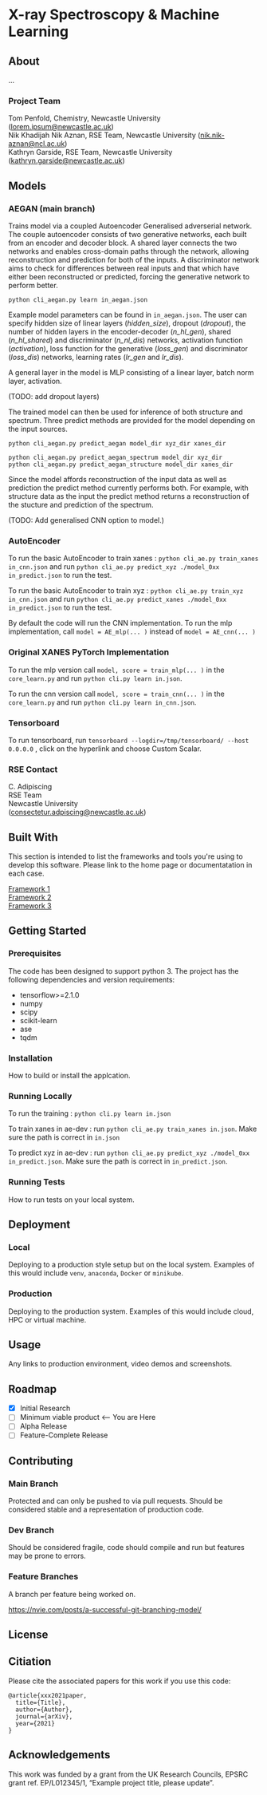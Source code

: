 # X-ray Spectroscopy & Machine Learning

## About

...

### Project Team
Tom Penfold, Chemistry, Newcastle University  ([lorem.ipsum@newcastle.ac.uk](mailto:lorem.ipsum@newcastle.ac.uk))  
Nik Khadijah Nik Aznan, RSE Team, Newcastle University  ([nik.nik-aznan@ncl.ac.uk](mailto:nik.nik-aznan@ncl.ac.uk))  
Kathryn Garside, RSE Team, Newcastle University ([kathryn.garside@newcastle.ac.uk](mailto:kathryn.garside@newcastle.ac.uk))

## Models

### AEGAN (main branch)
Trains model via a coupled Autoencoder Generalised adverserial network. The couple autoencoder consists of two generative networks, each built from an encoder and decoder block. A shared layer connects the two networks and enables cross-domain paths through the network, allowing reconstruction and prediction for both of the inputs. A discriminator network aims to check for differences between real inputs and that which have either been reconstructed or predicted, forcing the generative network to perform better.

```python cli_aegan.py learn in_aegan.json```  

Example model parameters can be found in `in_aegan.json`. The user can specify hidden size of linear layers (*hidden_size*), dropout (*dropout*), the number of hidden layers in the encoder-decoder (*n_hl_gen*), shared (*n_hl_shared*) and discriminator (*n_nl_dis*) networks, activation function (*activation*), loss function for the generative (*loss_gen*) and discriminator (*loss_dis*) networks, learning rates (*lr_gen* and *lr_dis*).

A general layer in the model is MLP consisting of a linear layer, batch norm layer, activation. 

(TODO: add dropout layers)


The trained model can then be used for inference of both structure and spectrum. Three predict methods are provided for the model depending on the input sources. 

```python cli_aegan.py predict_aegan model_dir xyz_dir xanes_dir``` 

```python cli_aegan.py predict_aegan_spectrum model_dir xyz_dir```  
```python cli_aegan.py predict_aegan_structure model_dir xanes_dir```  


Since the model affords reconstruction of the input data as well as prediction the predict method currently performs both. For example, with structure data as the input the predict method returns a reconstruction of the stucture and prediction of the spectrum. 

(TODO: Add generalised CNN option to model.)

### AutoEncoder

To run the basic AutoEncoder to train xanes :
```python cli_ae.py train_xanes in_cnn.json```
and run ```python cli_ae.py predict_xyz ./model_0xx in_predict.json``` to run the test.

To run the basic AutoEncoder to train xyz :
```python cli_ae.py train_xyz in_cnn.json```
and run ```python cli_ae.py predict_xanes ./model_0xx in_predict.json``` to run the test.

By default the code will run the CNN implementation. To run the mlp implementation, call ```model = AE_mlp(... )``` instead of ```model = AE_cnn(... )```

### Original XANES PyTorch Implementation

To run the mlp version call ```model, score = train_mlp(... )``` in the ```core_learn.py``` and run ```python cli.py learn in.json```.

To run the cnn version call ```model, score = train_cnn(... )``` in the ```core_learn.py``` and run ```python cli.py learn in_cnn.json```.

### Tensorboard

To run tensorboard, run ```tensorboard --logdir=/tmp/tensorboard/ --host 0.0.0.0``` , click on the hyperlink and choose Custom Scalar.

####


### RSE Contact
C. Adipiscing  
RSE Team  
Newcastle University  
([consectetur.adpiscing@newcastle.ac.uk](mailto:consectetur.adpiscing@newcastle.ac.uk))  

## Built With

This section is intended to list the frameworks and tools you're using to develop this software. Please link to the home page or documentatation in each case.

[Framework 1](https://something.com)  
[Framework 2](https://something.com)  
[Framework 3](https://something.com)  

## Getting Started

### Prerequisites
The code has been designed to support python 3. The project has the following dependencies and version requirements:

- tensorflow>=2.1.0
- numpy
- scipy
- scikit-learn
- ase
- tqdm


### Installation

How to build or install the applcation.

### Running Locally

To run the training :
`python cli.py learn in.json`

To train xanes in ae-dev : 
run `python cli_ae.py train_xanes in.json`.
Make sure the path is correct in `in.json`

To predict xyz in ae-dev :
run `python cli_ae.py predict_xyz ./model_0xx in_predict.json`.
Make sure the path is correct in `in_predict.json`.

### Running Tests

How to run tests on your local system.

## Deployment

### Local

Deploying to a production style setup but on the local system. Examples of this would include `venv`, `anaconda`, `Docker` or `minikube`. 

### Production

Deploying to the production system. Examples of this would include cloud, HPC or virtual machine. 

## Usage

Any links to production environment, video demos and screenshots.

## Roadmap

- [x] Initial Research  
- [ ] Minimum viable product <-- You are Here  
- [ ] Alpha Release  
- [ ] Feature-Complete Release  

## Contributing

### Main Branch
Protected and can only be pushed to via pull requests. Should be considered stable and a representation of production code.

### Dev Branch
Should be considered fragile, code should compile and run but features may be prone to errors.

### Feature Branches
A branch per feature being worked on.

https://nvie.com/posts/a-successful-git-branching-model/

## License

## Citiation

Please cite the associated papers for this work if you use this code:

```
@article{xxx2021paper,
  title={Title},
  author={Author},
  journal={arXiv},
  year={2021}
}
```


## Acknowledgements
This work was funded by a grant from the UK Research Councils, EPSRC grant ref. EP/L012345/1, “Example project title, please update”.
